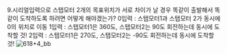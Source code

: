 9.시리얼입력으로 스탭모터 2개의 목표위치가 서로 차이가 날 경우 똑같이 출발해서 똑같이 도착하도록 하려면 어떻게 해야겠는가?
   0입력 : 스탭모터1과 스탭모터 2가 동시에 0의 위치로 이동
   1입력 : 스탭모터1은 360도, 스탭모터2는 90도 회전하는데 동시에 도착할 것!
   2입력 : 스탭모터1은 270도, 스탭모터2는 -90도 회전하는데 동시에 도착할 것!
![618+4_bb](https://github.com/user-attachments/assets/27b64c6e-eebd-4d8d-babd-a3d4750a8725)
